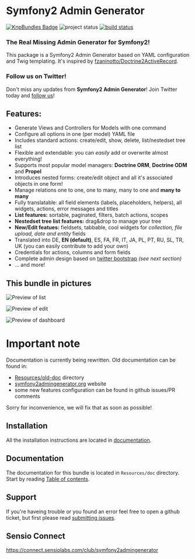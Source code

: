 # Symfony2 Admin Generator


[![KnpBundles Badge](http://knpbundles.com/symfony2admingenerator/AdmingeneratorGeneratorBundle/badge-short)](http://knpbundles.com/symfony2admingenerator/AdmingeneratorGeneratorBundle)
![project status](http://stillmaintained.com/cedriclombardot/AdmingeneratorGeneratorBundle.png) 
[![build status](https://secure.travis-ci.org/symfony2admingenerator/AdmingeneratorGeneratorBundle.png)](http://travis-ci.org/symfony2admingenerator/AdmingeneratorGeneratorBundle)

### The Real Missing Admin Generator for Symfony2!
This package is a Symfony2 Admin Generator based on YAML configuration and Twig templating. It's inspired by [fzaninotto/Doctrine2ActiveRecord](https://github.com/fzaninotto/Doctrine2ActiveRecord).

### Follow us on Twitter!

Don't miss any updates from **Symfony2 Admin Generator**! Join Twitter today and [follow us](https://twitter.com/sf2admgen)!

## Features:

* Generate Views and Controllers for Models with one command
* Configure all options in one (per model) YAML file
* Includes standard actions: create/edit, show, delete, list/nestedset tree list
* Flexible and extendable: you can *easily* add or overwrite almost everything!
* Supports most popular model managers: **Doctrine ORM**, **Doctrine ODM** and **Propel**
* Introduces nested forms: create/edit object and all it's associated objects in one form!
* Manage relations one to one, one to many, many to one and **many to many**
* Fully translatable: all field elements (labels, placeholders, helpers), all widgets, actions, error messages and titles
* **List features:** sortable, paginated, filters, batch actions, scopes
* **Nestedset tree list features:** drag&drop to manage your tree
* **New/Edit featues:** fieldsets, tabbable, cool widgets for *collection, file upload, date and entity* fields
* Translated into DE, **EN (default)**, ES, FA, FR, IT, JA, PL, PT, RU, SL, TR, UK (you can easily contribute to add your own)
* Credentials for actions, columns and form fields
* Complete admin design based on [twitter bootstrap](http://twitter.github.com/bootstrap/) *(see next section)*
* ... and more!

## This bundle in pictures

![Preview of list](https://github.com/symfony2admingenerator/AdmingeneratorGeneratorBundle/raw/master/Resources/preview/list-preview.png)

![Preview of edit](https://github.com/symfony2admingenerator/AdmingeneratorGeneratorBundle/raw/master/Resources/preview/edit-preview.png)

![Preview of dashboard](https://github.com/symfony2admingenerator/AdmingeneratorGeneratorBundle/raw/master/Resources/preview/dashboard-welcome-preview.png)

# Important note

Documentation is currently being rewritten. Old documentation can be found in:

* [Resources/old-doc](https://github.com/symfony2admingenerator/AdmingeneratorGeneratorBundle/tree/master/Resources/old-doc) directory
* [symfony2admingenerator.org](http://symfony2admingenerator.org) website
* some new features configuration can be found in github issues/PR comments

Sorry for inconvenience, we will fix that as soon as possible!

## Installation

All the installation instructions are located in [documentation](https://github.com/symfony2admingenerator/AdmingeneratorGeneratorBundle/blob/master/Resources/doc/documentation.md#installation).

## Documentation

The documentation for this bundle is located in `Resources/doc` directory. Start by reading [Table of contents](https://github.com/symfony2admingenerator/AdmingeneratorGeneratorBundle/blob/master/Resources/doc/documentation.md#table-of-contents).

## Support

If you're haveing trouble or you found an error feel free to open a github ticket, but first please read [submitting issues](https://github.com/symfony2admingenerator/AdmingeneratorGeneratorBundle/blob/master/Resources/doc/support-and-contribution/submitting-issues.md).

## Sensio Connect

https://connect.sensiolabs.com/club/symfony2admingenerator

